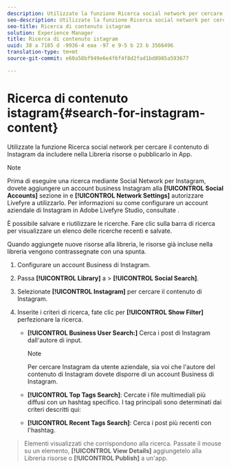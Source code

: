 ```yaml
---
description: Utilizzate la funzione Ricerca social network per cercare il contenuto di Instagram da includere nella Libreria risorse o pubblicarlo in App.
seo-description: Utilizzate la funzione Ricerca social network per cercare il contenuto di Instagram da includere nella Libreria risorse o pubblicarlo in App.
seo-title: Ricerca di contenuto istagram
solution: Experience Manager
title: Ricerca di contenuto istagram
uuid: 38 a 7185 d -9936-4 eaa -97 e 9-5 b 23 b 3566496
translation-type: tm+mt
source-git-commit: e60a58bf949e6e4f6f4f8d2fad1bd8985a593677

---
```



# Ricerca di contenuto istagram{#search-for-instagram-content}

Utilizzate la funzione Ricerca social network per cercare il contenuto di Instagram da includere nella Libreria risorse o pubblicarlo in App.

>[!NOTE]
>
>Prima di eseguire una ricerca mediante Social Network per Instagram, dovete aggiungere un account business Instagram alla **[!UICONTROL Social Accounts]** sezione in e **[!UICONTROL Network Settings]** autorizzare Livefyre a utilizzarlo. Per informazioni su come configurare un account aziendale di Instagram in Adobe Livefyre Studio, consultate [](../c-users-creating-accounts-with-studio-access/t-configure-social-accout-instagram/c-about-instagram-accounts.md#c_about_instagram_accounts).

È possibile salvare e riutilizzare le ricerche. Fare clic sulla barra di ricerca per visualizzare un elenco delle ricerche recenti e salvate.

Quando aggiungete nuove risorse alla libreria, le risorse già incluse nella libreria vengono contrassegnate con una spunta.

1. Configurare un account Business di Instagram.
1. Passa **[!UICONTROL Library]** a &gt; **[!UICONTROL Social Search]**.
1. Selezionate **[!UICONTROL Instagram]** per cercare il contenuto di Instagram.
1. Inserite i criteri di ricerca, fate clic per **[!UICONTROL Show Filter]** perfezionare la ricerca.

   * **[!UICONTROL Business User Search:]** Cerca i post di Instagram dall&#39;autore di input.

      >[!NOTE]
      >
      >Per cercare Instagram da utente aziendale, sia voi che l&#39;autore del contenuto di Instagram dovete disporre di un account Business di Instagram.

   * **[!UICONTROL Top Tags Search]**: Cercate i file multimediali più diffusi con un hashtag specifico. I tag principali sono determinati dai criteri descritti qui: [](https://developers.facebook.com/docs/instagram-api/reference/hashtag/top-media)

   * **[!UICONTROL Recent Tags Search]**: Cerca i post più recenti con l&#39;hashtag.

>Elementi visualizzati che corrispondono alla ricerca. Passate il mouse su un elemento, **[!UICONTROL View Details]** aggiungetelo alla Libreria risorse o **[!UICONTROL Publish]** a un&#39;app.

